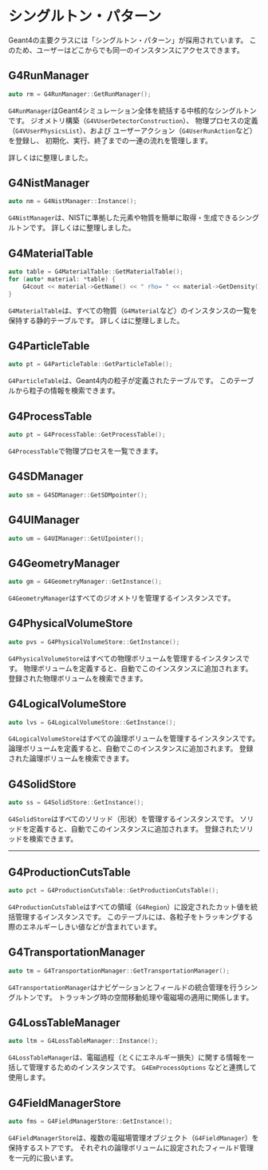 # シングルトン・パターン

Geant4の主要クラスには「シングルトン・パターン」が採用されています。
このため、ユーザーはどこからでも同一のインスタンスにアクセスできます。

## G4RunManager

```cpp
auto rm = G4RunManager::GetRunManager();
```

`G4RunManager`はGeant4シミュレーション全体を統括する中核的なシングルトンです。
ジオメトリ構築（`G4VUserDetectorConstruction`）、
物理プロセスの定義（`G4VUserPhysicsList`）、および
ユーザーアクション（`G4UserRunAction`など）を登録し、
初期化、実行、終了までの一連の流れを管理します。

詳しくは[](./geant4-run-manager.md)に整理しました。

## G4NistManager

```cpp
auto nm = G4NistManager::Instance();
```

`G4NistManager`は、NISTに準拠した元素や物質を簡単に取得・生成できるシングルトンです。
詳しくは[](./geant4-material-nistmanager.md)に整理しました。

## G4MaterialTable

```cpp
auto table = G4MaterialTable::GetMaterialTable();
for (auto* material: *table) {
    G4cout << material->GetName() << " rho= " << material->GetDensity()/(g/cm3) << " g/cm3" << G4endl;
}
```

`G4MaterialTable`は、すべての物質（`G4Material`など）のインスタンスの一覧を保持する静的テーブルです。
詳しくは[](./geant4-material-table.md)に整理しました。

## G4ParticleTable

```cpp
auto pt = G4ParticleTable::GetParticleTable();
```

`G4ParticleTable`は、Geant4内の粒子が定義されたテーブルです。
このテーブルから粒子の情報を検索できます。

## G4ProcessTable

```cpp
auto pt = G4ProcessTable::GetProcessTable();
```

`G4ProcessTable`で物理プロセスを一覧できます。

## G4SDManager

```cpp
auto sm = G4SDManager::GetSDMpointer();
```

## G4UIManager

```cpp
auto um = G4UIManager::GetUIpointer();
```

## G4GeometryManager

```cpp
auto gm = G4GeometryManager::GetInstance();
```

`G4GeometryManager`はすべてのジオメトリを管理するインスタンスです。

## G4PhysicalVolumeStore

```cpp
auto pvs = G4PhysicalVolumeStore::GetInstance();
```

`G4PhysicalVolumeStore`はすべての物理ボリュームを管理するインスタンスです。
物理ボリュームを定義すると、自動でこのインスタンスに追加されます。
登録された物理ボリュームを検索できます。

## G4LogicalVolumeStore

```cpp
auto lvs = G4LogicalVolumeStore::GetInstance();
```

`G4LogicalVolumeStore`はすべての論理ボリュームを管理するインスタンスです。
論理ボリュームを定義すると、自動でこのインスタンスに追加されます。
登録された論理ボリュームを検索できます。

## G4SolidStore

```cpp
auto ss = G4SolidStore::GetInstance();
```

`G4SolidStore`はすべてのソリッド（形状）を管理するインスタンスです。
ソリッドを定義すると、自動でこのインスタンスに追加されます。
登録されたソリッドを検索できます。

---

## G4ProductionCutsTable

```cpp
auto pct = G4ProductionCutsTable::GetProductionCutsTable();
```

`G4ProductionCutsTable`はすべての領域（`G4Region`）に設定されたカット値を統括管理するインスタンスです。
このテーブルには、各粒子をトラッキングする際のエネルギーしきい値などが含まれています。

## G4TransportationManager

```cpp
auto tm = G4TransportationManager::GetTransportationManager();
```

`G4TransportationManager`はナビゲーションとフィールドの統合管理を行うシングルトンです。
トラッキング時の空間移動処理や電磁場の適用に関係します。

## G4LossTableManager

```cpp
auto ltm = G4LossTableManager::Instance();
```

`G4LossTableManager`は、電磁過程（とくにエネルギー損失）に関する情報を一括して管理するためのインスタンスです。
`G4EmProcessOptions` などと連携して使用します。

## G4FieldManagerStore

```cpp
auto fms = G4FieldManagerStore::GetInstance();
```

`G4FieldManagerStore`は、複数の電磁場管理オブジェクト（`G4FieldManager`）を保持するストアです。
それぞれの論理ボリュームに設定されたフィールド管理を一元的に扱います。
